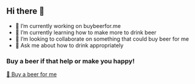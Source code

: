 ## Hi there 👋

- 🔭 I’m currently working on buybeerfor.me
- 🌱 I’m currently learning how to make more to drink beer
- 👯 I’m looking to collaborate on something that could buy beer for me
- 💬 Ask me about how to drink appropriately

### Buy a beer if that help or make you happy!

[🍺 Buy a beer for me](buybeerfor.me/buybeerforme)

<!--
Download extension, so the link turn into a donate card.

- 📫 How to reach me: 
- 😄 Pronouns: ...
- ⚡ Fun fact: ...
-->

